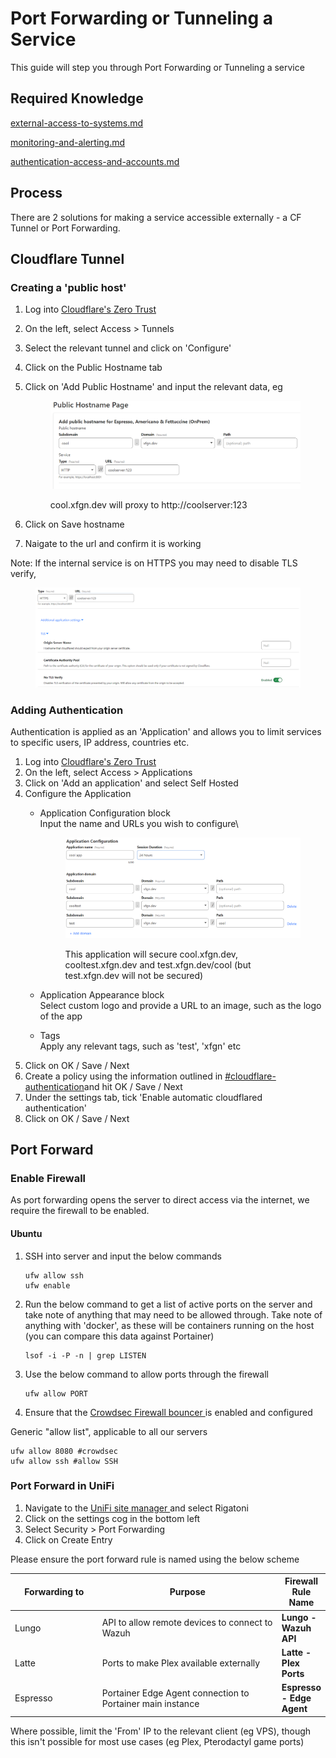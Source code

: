 # Port Forwarding or Tunneling a Service

This guide will step you through Port Forwarding or Tunneling a service

## Required Knowledge

[external-access-to-systems.md](../policies/external-access-to-systems.md "mention")

[monitoring-and-alerting.md](../policies/monitoring-and-alerting.md "mention")

[authentication-access-and-accounts.md](../policies/authentication-access-and-accounts.md "mention")

## Process

There are 2 solutions for making a service accessible externally - a CF Tunnel or Port Forwarding.

## Cloudflare Tunnel

### Creating a 'public host'

1. Log into [Cloudflare's Zero Trust](https://one.dash.cloudflare.com/7d52087ea953fbe2fa5d873636173e63/home?tab=24h)
2. On the left, select Access > Tunnels
3. Select the relevant tunnel and click on 'Configure'
4. Click on the Public Hostname tab
5.  Click on 'Add Public Hostname' and input the relevant data, eg

    <figure><img src="../.gitbook/assets/image (66).png" alt=""><figcaption><p>cool.xfgn.dev will proxy to http://coolserver:123</p></figcaption></figure>
6. Click on Save hostname
7. Naigate to the url and confirm it is working

Note: If the internal service is on HTTPS you may need to disable TLS verify,

<figure><img src="../.gitbook/assets/image (67).png" alt=""><figcaption></figcaption></figure>

### Adding Authentication

Authentication is applied as an 'Application' and allows you to limit services to specific users, IP address, countries etc.

1. Log into [Cloudflare's Zero Trust](https://one.dash.cloudflare.com/7d52087ea953fbe2fa5d873636173e63/home?tab=24h)
2. On the left, select Access > Applications
3. Click on 'Add an application' and select Self Hosted
4. Configure the Application&#x20;
   *   Application Configuration block\
       Input the name and URLs you wish to configure\


       <figure><img src="../.gitbook/assets/image (68).png" alt=""><figcaption><p>This application will secure cool.xfgn.dev, cooltest.xfgn.dev and test.xfgn.dev/cool (but test.xfgn.dev will not be secured)</p></figcaption></figure>
   * Application Appearance block\
     Select custom logo and provide a URL to an image, such as the logo of the app
   * Tags\
     Apply any relevant tags, such as 'test', 'xfgn' etc
5. Click on OK / Save / Next
6. Create a policy using the information outlined in [#cloudflare-authentication](../policies/authentication-access-and-accounts.md#cloudflare-authentication "mention")and hit OK / Save / Next
7. Under the settings tab, tick 'Enable automatic cloudflared authentication'
8. Click on OK / Save / Next

## Port Forward

### Enable Firewall

As port forwarding opens the server to direct access via the internet, we require the firewall to be enabled.

#### **Ubuntu**

1.  SSH into server and input the below commands

    ```
    ufw allow ssh
    ufw enable
    ```
2.  Run the below command to get a list of active ports on the server and take note of anything that may need to be allowed through. Take note of anything with 'docker', as these will be containers running on the host (you can compare this data against Portainer)

    ```
    lsof -i -P -n | grep LISTEN
    ```
3.  Use the below command to allow ports through the firewall

    ```
    ufw allow PORT
    ```
4. Ensure that the [Crowdsec Firewall bouncer ](crowdsec-modules.md)is enabled and configured

Generic "allow list", applicable to all our servers

```
ufw allow 8080 #crowdsec
ufw allow ssh #allow SSH
```

### Port Forward in UniFi

1. Navigate to the [UniFi site manager ](https://unifi.ubnt.com/)and select Rigatoni
2. Click on the settings cog in the bottom left
3. Select Security > Port Forwarding
4. Click on Create Entry

Please ensure the port forward rule is named using the below scheme

<table><thead><tr><th width="152">Forwarding to</th><th width="383">Purpose</th><th>Firewall Rule Name</th></tr></thead><tbody><tr><td>Lungo</td><td>API to allow remote devices to connect to Wazuh</td><td><strong>Lungo - Wazuh API</strong></td></tr><tr><td>Latte</td><td>Ports to make Plex available externally</td><td><strong>Latte - Plex Ports</strong></td></tr><tr><td>Espresso</td><td>Portainer Edge Agent connection to Portainer main instance</td><td><strong>Espresso - Edge Agent</strong></td></tr></tbody></table>

Where possible, limit the 'From' IP to the relevant client (eg VPS), though this isn't possible for most use cases (eg Plex, Pterodactyl game ports)

